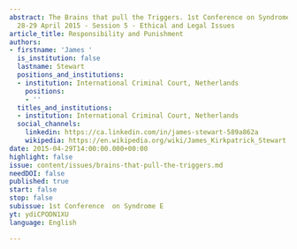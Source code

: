 ```yaml
---
abstract: The Brains that pull the Triggers. 1st Conference on Syndrome E, Paris IAS,
  28-29 April 2015 - Session 5 - Ethical and Legal Issues
article_title: Responsibility and Punishment
authors:
- firstname: 'James '
  is_institution: false
  lastname: Stewart
  positions_and_institutions:
  - institution: International Criminal Court, Netherlands
    positions:
    - ''
  titles_and_institutions:
  - institution: International Criminal Court, Netherlands
  social_channels:
    linkedin: https://ca.linkedin.com/in/james-stewart-589a862a
    wikipedia: https://en.wikipedia.org/wiki/James_Kirkpatrick_Stewart
date: 2015-04-29T14:00:00.000+00:00
highlight: false
issue: content/issues/brains-that-pull-the-triggers.md
needDOI: false
published: true
start: false
stop: false
subissue: 1st Conference  on Syndrome E
yt: ydiCPODN1XU
language: English

---
```

<Youtube yt="ydiCPODN1XU" caption="Responsibility and Punishment" start="false" stop="false"></Youtube>